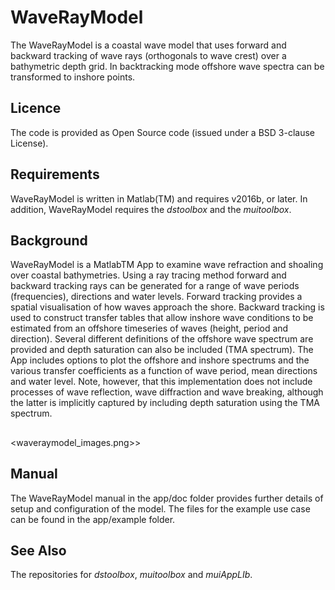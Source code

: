 # WaveRayModel
The WaveRayModel is a coastal wave model that uses forward and backward tracking of wave rays (orthogonals to wave crest) over a bathymetric depth grid. In backtracking mode offshore wave spectra can be transformed to inshore points.

## Licence
The code is provided as Open Source code (issued under a BSD 3-clause License).

## Requirements
WaveRayModel is written in Matlab(TM) and requires v2016b, or later. In addition, WaveRayModel requires the _dstoolbox_ and the _muitoolbox_.

## Background
WaveRayModel is a MatlabTM App to examine wave refraction and shoaling over coastal bathymetries. Using a ray tracing method forward and backward tracking rays can be generated for a range of wave periods (frequencies), directions and water levels. Forward tracking provides a spatial visualisation of how waves approach the shore. Backward tracking is used to construct transfer tables that allow inshore wave conditions to be estimated from an offshore timeseries of waves (height, period and direction). Several different definitions of the offshore wave spectrum are provided and depth saturation can also be included (TMA spectrum). The App includes options to plot the offshore and inshore spectrums and the various transfer coefficients as a function of wave period, mean directions and water level. Note, however, that this implementation does not include processes of wave reflection, wave diffraction and wave breaking, although the latter is implicitly captured by including depth saturation using the TMA spectrum.

##
<waveraymodel_images.png>>

## Manual
The WaveRayModel manual in the app/doc folder provides further details of setup and configuration of the model. The files for the example use case can be found in the app/example folder. 

## See Also
The repositories for _dstoolbox_, _muitoolbox_ and _muiAppLIb_.